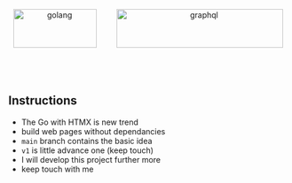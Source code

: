 <div align=center>
<!--   <h1> GO + htmx </h1> -->
  <img width="150" height="70" src="https://cdn.worldvectorlogo.com/logos/golang-1.svg" alt="golang"/>
  &nbsp; &nbsp; &nbsp; &nbsp;
  <img width="300" height="70" src="https://raw.githubusercontent.com/bigskysoftware/htmx/master/www/static/img/htmx_logo.1.png" alt="graphql"/>
</div>
<br><br><br>

## Instructions

* The Go with HTMX is new trend
* build web pages without dependancies
* `main` branch contains the basic idea
* `v1` is little advance one (keep touch)
* I will develop this project further more
* keep touch with me
